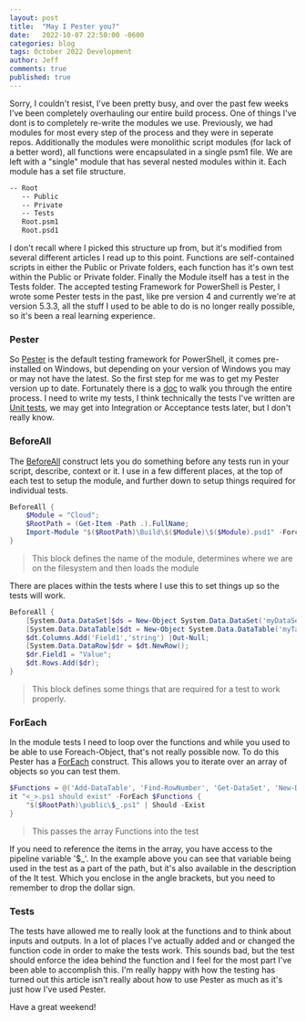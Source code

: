 ```yaml
---
layout: post
title:  "May I Pester you?"
date:   2022-10-07 22:50:00 -0600
categories: blog
tags: October 2022 Development
author: Jeff
comments: true
published: true
---
```

Sorry, I couldn't resist, I've been pretty busy, and over the past few weeks I've been completely overhauling our entire build process. One of things I've dont is to completely re-write the modules we use. Previously, we had modules for most every step of the process and they were in seperate repos. Additionally the modules were monolithic script modules (for lack of a better word), all functions were encapsulated in a single psm1 file. We are left with a "single" module that has several nested modules within it. Each module has a set file structure.

```bash
-- Root
   -- Public
   -- Private
   -- Tests
   Root.psm1
   Root.psd1
```

I don't recall where I picked this structure up from, but it's modified from several different articles I read up to this point. Functions are self-contained scripts in either the Public or Private folders, each function has it's own test within the Public or Private folder. Finally the Module itself has a test in the Tests folder. The accepted testing Framework for PowerShell is Pester, I wrote some Pester tests in the past, like pre version 4 and currently we're at version 5.3.3, all the stuff I used to be able to do is no longer really possible, so it's been a real learning experience.

### Pester

So [Pester](https://pester.dev/) is the default testing framework for PowerShell, it comes pre-installed on Windows, but depending on your version of Windows you may or may not have the latest. So the first step for me was to get my Pester version up to date. Fortunately there is a [doc](https://pester.dev/docs/introduction/installation/#removing-the-built-in-version-of-pester) to walk you through the entire process. I need to write my tests, I think technically the tests I've written are [Unit tests](https://en.wikipedia.org/wiki/Unit_testing), we may get into Integration or Acceptance tests later, but I don't really know.

### BeforeAll

The [BeforeAll](https://pester.dev/docs/commands/BeforeAll) construct lets you do something before any tests run in your script, describe, context or it. I use in a few different places, at the top of each test to setup the module, and further down to setup things required for individual tests.

```powershell
BeforeAll {
    $Module = "Cloud";
    $RootPath = (Get-Item -Path .).FullName;
    Import-Module "$($RootPath)\Build\$($Module)\$($Module).psd1" -Force
}
```
> This block defines the name of the module, determines where we are on the filesystem and then loads the module

There are places within the tests where I use this to set things up so the tests will work.

```powershell
BeforeAll {
    [System.Data.DataSet]$ds = New-Object System.Data.DataSet('myDataSet');
    [System.Data.DataTable]$dt = New-Object System.Data.DataTable('myTable');
    $dt.Columns.Add('Field1','string') |Out-Null;
    [System.Data.DataRow]$dr = $dt.NewRow();
    $dr.Field1 = "Value";
    $dt.Rows.Add($dr);
}
```
> This block defines some things that are required for a test to work properly.

### ForEach

In the module tests I need to loop over the functions and while you used to be able to use Foreach-Object, that's not really possible now. To do this Pester has a [ForEach](https://pester.dev/docs/commands/Describe#-foreach) construct. This allows you to iterate over an array of objects so you can test them.

```powershell
$Functions = @('Add-DataTable', 'Find-RowNumber', 'Get-DataSet', 'New-DataSet', 'Update-DataTable')
it "<_>.ps1 should exist" -ForEach $Functions {
    "$($RootPath)\public\$_.ps1" | Should -Exist
}
```
> This passes the array Functions into the test

If you need to reference the items in the array, you have access to the pipeline variable '$_'. In the example above you can see that variable being used in the test as a part of the path, but it's also available in the description of the It test. Which you enclose in the angle brackets, but you need to remember to drop the dollar sign.

### Tests

The tests have allowed me to really look at the functions and to think about inputs and outputs. In a lot of places I've actually added and or changed the function code in order to make the tests work. This sounds bad, but the test should enforce the idea behind the function and I feel for the most part I've been able to accomplish this. I'm really happy with how the testing has turned out this article isn't really about how to use Pester as much as it's just how I've used Pester.

Have a great weekend!